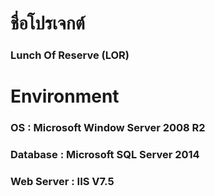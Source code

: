# ชื่อโปรเจกต์
### Lunch Of Reserve (LOR)

# Environment
### OS : Microsoft Window Server 2008 R2
### Database : Microsoft SQL Server 2014
### Web Server : IIS V7.5
